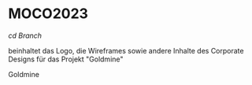 # MOCO2023
*cd Branch*

beinhaltet das Logo, die Wireframes sowie andere Inhalte des Corporate Designs für das Projekt "Goldmine"


Goldmine 